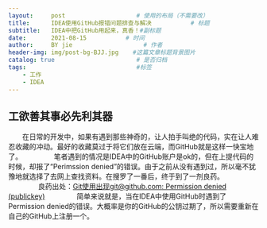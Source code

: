 ```yaml
---
layout:     post                    # 使用的布局（不需要改）
title:      IDEA使用GitHub报错问题排查与解决           # 标题 
subtitle:   IDEA中把GitHub用起来，真香！#副标题
date:       2021-08-15           # 时间
author:     BY jie                    # 作者
header-img: img/post-bg-BJJ.jpg    #这篇文章标题背景图片
catalog: true                       # 是否归档
tags:                               #标签
    - 工作
    - IDEA
---
```

## 工欲善其事必先利其器
　　在日常的开发中，如果有遇到那些神奇的，让人拍手叫绝的代码，实在让人难忍收藏的冲动。最好的收藏莫过于将它们放在云端，而GitHub就是这样一快宝地了。
　　
　　笔者遇到的情况是IDEA中的GitHub账户是ok的，但在上提代码的时候，却报了“Perimssion denied”的错误。由于之前从没有遇到过，所以毫不犹豫地就选择了去网上查找资料。在搜罗了一番后，终于到了一剂良药。
　　
　　良药出处：[Git使用出现git@github.com: Permission denied (publickey)](https://blog.csdn.net/qq_43768946/article/details/90411154)
　　
　　简单来说就是，当在IDEA中使用GitHub时遇到了Permission denied的错误。大概率是你的GitHub的公钥过期了，所以需要重新在自己的GitHub上注册一个。
　　
  
　







